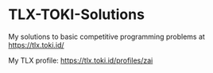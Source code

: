 # TLX-TOKI-Solutions
My solutions to basic competitive programming problems at https://tlx.toki.id/

My TLX profile: https://tlx.toki.id/profiles/zai
